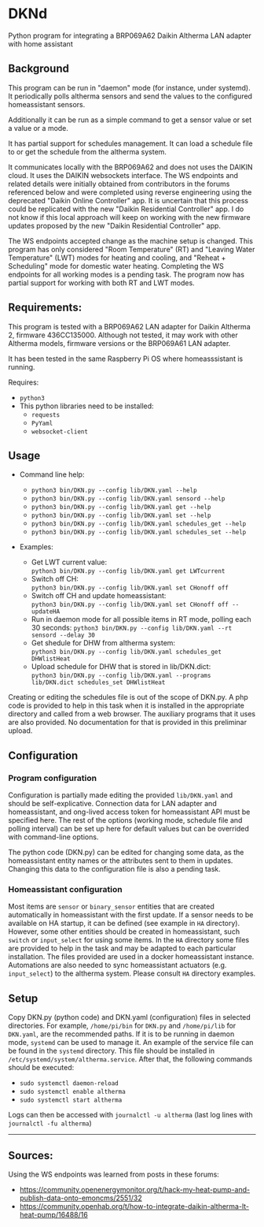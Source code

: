 # DKNd

Python program for integrating a BRP069A62 Daikin Altherma LAN adapter with home assistant


## Background

This program can be run in "daemon" mode (for instance, under systemd).
It periodically polls altherma sensors and send the values to the configured homeassistant sensors.

Additionally it can be run as a simple command to get a sensor value or set a value or a mode.

It has partial support for schedules management. It can load a schedule file to or get the schedule from the altherma system.

It communicates locally with the BRP069A62 and does not uses the DAIKIN cloud. It uses the DAIKIN websockets interface.
The WS endpoints and related details were initially obtained from contributors in the forums referenced below and were completed
using reverse engineering using the deprecated "Daikin Online Controller" app.
It is uncertain that this process could be replicated with the new "Daikin Residential Controller" app. I do not know if this local approach
will keep on working with the new firmware updates proposed by the new "Daikin Residential Controller" app.

The WS endpoints accepted change as the machine setup is changed. This program has only considered "Room Temperature" (RT) and "Leaving Water Temperature" (LWT)
modes for heating and cooling, and "Reheat + Scheduling" mode for domestic water heating. Completing the WS endpoints for all working modes  is a pending task.
The program now has partial support for working with both RT and LWT modes.


## Requirements:

This program is tested with a BRP069A62 LAN adapter for Daikin Altherma 2, firmware 436CC135000.
Although not tested, it may work with other Altherma models, firmware versions  or the BRP069A61 LAN adapter.

It has been tested in the same Raspberry Pi OS where homeasssistant is running.

Requires:

 - `python3`
 - This python libraries need to be installed:
   * `requests`
   * `PyYaml`
   * `websocket-client`


## Usage

- Command line help:
     - `python3 bin/DKN.py --config lib/DKN.yaml --help`
     - `python3 bin/DKN.py --config lib/DKN.yaml sensord --help`
     - `python3 bin/DKN.py --config lib/DKN.yaml get --help`
     - `python3 bin/DKN.py --config lib/DKN.yaml set --help`
     - `python3 bin/DKN.py --config lib/DKN.yaml schedules_get --help`
     - `python3 bin/DKN.py --config lib/DKN.yaml schedules_set --help`


- Examples:
    - Get LWT current value:\
      `python3 bin/DKN.py --config lib/DKN.yaml get LWTcurrent`
    - Switch off CH:\
      `python3 bin/DKN.py --config lib/DKN.yaml set CHonoff off`
    - Switch off CH and update homeassistant:\
      `python3 bin/DKN.py --config lib/DKN.yaml set CHonoff off --updateHA`
    - Run in daemon mode for all possible items in RT mode, polling each 30 seconds:
      `python3 bin/DKN.py --config lib/DKN.yaml --rt sensord --delay 30`
    - Get shedule for DHW from altherma system:\
      `python3 bin/DKN.py --config lib/DKN.yaml schedules_get DHWlistHeat`
    - Upload schedule for DHW that is stored in lib/DKN.dict:\
      `python3 bin/DKN.py --config lib/DKN.yaml --programs lib/DKN.dict schedules_set DHWlistHeat`

Creating or editing the schedules file is out of the scope of DKN.py. A php code is provided to help in this task when it is installed in the appropriate directory
and called from a web browser. The auxiliary programs that it uses are also provided. No documentation for that is provided in this preliminar upload.

## Configuration

### Program configuration

Configuration is partially made editing the provided `lib/DKN.yaml` and should be self-explicative. Connection data for LAN adapter and homeassistant,
and ong-lived access token for homeassistant API must be specified here. The rest of the options (working mode, schedule file and polling interval) can be
set up here for default values but can be overrided with command-line options.

The python code (DKN.py) can be edited for changing some data, as the homeassistant entity names or the attributes sent to them in updates.
Changing this data to the configuration file is also a pending task. 

### Homeassistant configuration

Most items are `sensor` or `binary_sensor` entities that are created automatically in homeassistant with the first update. If a sensor needs to be available
on HA startup, it can be defined (see example in `HA` directory).
However, some other entities should be created in homeassistant, such `switch` or `input_select` for using some items. In the `HA` directory some files are provided
to help in the task and may be adapted to each particular installation. The files provided are used in a docker homeassistant instance.
Automations are also needed to sync homeassistant actuators (e.g. `input_select`) to the altherma system. Please consult `HA` directory examples.

## Setup

Copy DKN.py (python code) and DKN.yaml (configuration) files in selected directories. For example, `/home/pi/bin` for `DKN.py`
and `/home/pi/lib` for `DKN.yaml`, are the recommended paths. If it is to be running in daemon mode, `systemd` can be used to manage it. An example
of the service file can be found in the `systemd` directory. This file should be installed in  `/etc/systemd/system/altherma.service`. After that, the following
commands should be executed:

- `sudo systemctl daemon-reload`
- `sudo systemctl enable altherma`
- `sudo systemctl start altherma`

Logs can then be accessed with `journalctl -u altherma` (last log lines with `journalctl -fu altherma`)

----
## Sources:

Using the WS endpoints was learned from  posts in these forums:

 - <https://community.openenergymonitor.org/t/hack-my-heat-pump-and-publish-data-onto-emoncms/2551/32>
 - <https://community.openhab.org/t/how-to-integrate-daikin-altherma-lt-heat-pump/16488/16>
 